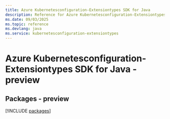 ```yaml
---
title: Azure Kubernetesconfiguration-Extensiontypes SDK for Java
description: Reference for Azure Kubernetesconfiguration-Extensiontypes SDK for Java
ms.date: 09/03/2025
ms.topic: reference
ms.devlang: java
ms.service: kubernetesconfiguration-extensiontypes
---
```

# Azure Kubernetesconfiguration-Extensiontypes SDK for Java - preview
## Packages - preview
[!INCLUDE [packages](kubernetesconfiguration-extensiontypes-index.md)]
